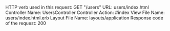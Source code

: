 HTTP verb used in this request: GET "/users"
URL: users/index.html
Controller Name: UsersController
Controller Action: #index
View File Name: users/index.html.erb
Layout File Name: layouts/application
Response code of the request: 200